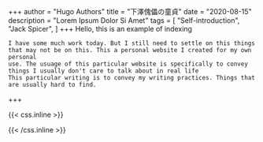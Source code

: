 +++
author = "Hugo Authors"
title = "下澤傀儡の童貞"
date = "2020-08-15"
description = "Lorem Ipsum Dolor Si Amet"
tags = [
    "Self-introduction",
    "Jack Spicer",
]
+++
Hello, this is an example of indexing
```
I have some much work today. But I still need to settle on this things
that may not be on this. This a personal website I created for my own personal
use. The usuage of this particular website is specifically to convey things I usually don't care to talk about in real life
This particular writing is to convey my writing practices. Things that are usually hard to find.
```
+++

{{< css.inline >}}
<style>
.canon { background: white; width: 100%; height: auto;}
</style>
{{< /css.inline >}}
